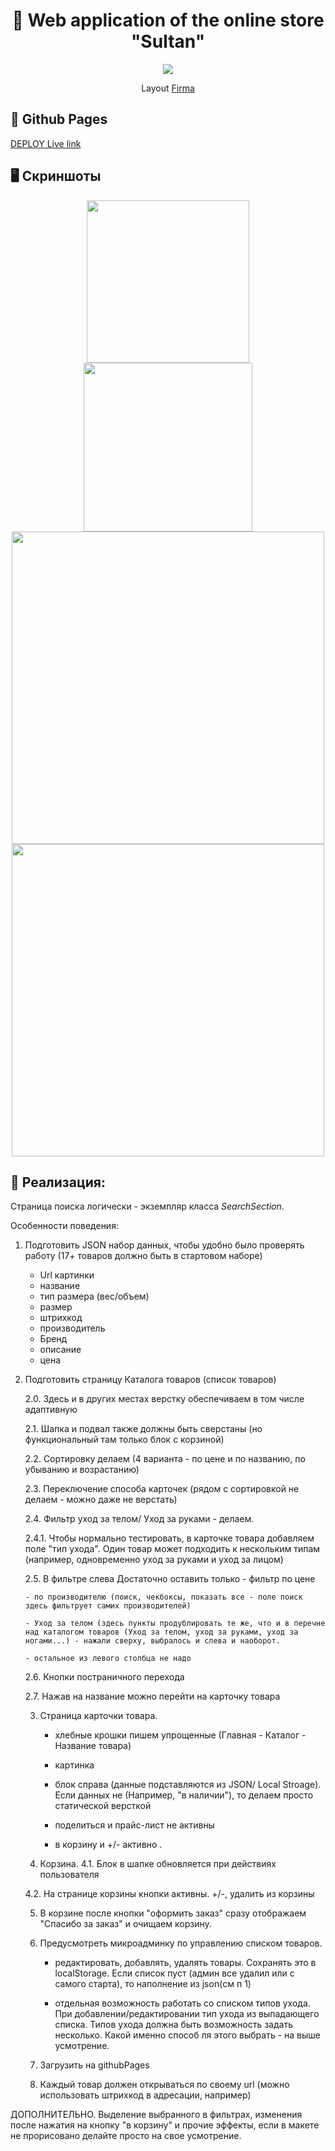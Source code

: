 <h1 align="center">🛒 Web application of the online store "Sultan"</h1>

<p align="center">
  <a href="https://skillicons.dev">
    <img src="https://skillicons.dev/icons?i=react,redux,ts" />
  </a>
</p>


<p align="center">
   Layout <a href="https://www.figma.com/file/UyRTxOVJvoMyjlcr70eH66/%5BPublished%5D%5BRU%5D-%C2%AB%D0%A1%D1%83%D0%BB%D1%82%D0%B0%D0%BD%C2%BB?t=c7h39INUjYM9hUOW-0">Firma</a>
</p>

## 🔗 Github Pages

[DEPLOY Live link](https://safym.github.io/sultan-shop/)

## 🖥️ Скриншоты

<p align="center">
    <img height="260px" src="https://user-images.githubusercontent.com/99616798/229374519-553db1fe-c96c-4d6c-9e21-6f9467e55148.png" />
    <img height="270px" src="https://user-images.githubusercontent.com/99616798/229374304-857cee78-474f-4beb-b986-5893e67a030c.png" />
    <img height="500px" src="https://user-images.githubusercontent.com/99616798/229374306-1e2b6db0-2ab6-4555-b864-a26c47c58905.png" />
    <img height="500px" src="https://user-images.githubusercontent.com/99616798/229374447-c644bb27-fc4c-4047-98c6-46d975be71b6.png" />
</p>

## 📑 Реализация:


Страница поиска логически - экземпляр класса *SearchSection*.

Особенности поведения:

1.  Подготовить JSON набор данных, чтобы удобно было проверять работу (17+ товаров должно быть в стартовом наборе)
    - Url картинки
    - название
    - тип размера (вес/объем)
    - размер
    - штрихкод
    - производитель
    - Бренд
    - описание
    - цена

2.  Подготовить страницу Каталога товаров (список товаров)

    2.0. Здесь и в других местах верстку обеспечиваем в том числе адаптивную

    2.1.  Шапка и подвал также должны быть сверстаны (но функциональный там только блок с корзиной)

    2.2.  Сортировку делаем (4 варианта - по цене и по названию, по убыванию и возрастанию)
    
    2.3. Переключение способа карточек (рядом с сортировкой не делаем - можно даже не верстать)

    2.4. Фильтр уход за телом/ Уход за руками - делаем.

    2.4.1. Чтобы нормально тестировать, в карточке товара добавляем поле "тип ухода". Один товар может подходить к нескольким типам (например, одновременно уход за руками и уход за лицом)

    2.5.  В фильтре слева Достаточно оставить только
        - фильтр по цене

        - по производителю (поиск, чекбоксы, показать все - поле поиск здесь фильтрует самих производителей)

        - Уход за телом (здесь пункты продублировать те же, что и в перечне над каталогом товаров (Уход за телом, уход за руками, уход за ногами...) - нажали сверху, выбралось и слева и наоборот.

        - остальное из левого столбца не надо
        
    2.6. Кнопки постраничного перехода
    
    2.7. Нажав на название можно перейти на карточку товара
    
    3. Страница карточки товара. 
    
        - хлебные крошки пишем упрощенные (Главная - Каталог - Название товара)
        
        - картинка
        
        - блок справа (данные подставляются из JSON/ Local Stroage). Если данных не (Например, "в наличии"), то делаем просто статической версткой
        
        - поделиться и прайс-лист не активны
        
        - в корзину и +/- активно .
        
    4. Корзина. 
    4.1. Блок в шапке обновляется при действиях пользователя
    
    4.2. На странице корзины кнопки активны. +/-, удалить из корзины
    
    5. В корзине после кнопки "оформить заказ" сразу отображаем "Спасибо за заказ" и очищаем корзину.
    
    6. Предусмотреть микроадминку по управлению списком товаров.
    
        - редактировать, добавлять, удалять товары. Сохранять это в localStorage. Если список пуст (админ все удалил или с самого старта), то наполнение из json(см п 1)
        
        - отдельная возможность работать со списком типов ухода. При добавлении/редактировании тип ухода из выпадающего списка. Типов ухода должна быть возможность задать несколько. Какой именно способ ля этого выбрать - на выше усмотрение.
        
    7. Загрузить на githubPages
    
    8. Каждый товар должен открываться по своему url (можно использовать штрихкод в адресации, например)
    
ДОПОЛНИТЕЛЬНО.
Выделение выбранного в фильтрах, изменения после нажатия на кнопку "в корзину" и прочие эффекты, если в макете не прорисовано делайте просто на свое усмотрение.
